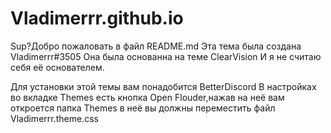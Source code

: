 # Vladimerrr.github.io
Sup?Добро пожаловать в файл README.md 
Эта тема была создана Vladimerrr#3505
Она была основанна на теме ClearVision 
И я не считаю себя её основателем.

Для установки этой темы вам понадобится BetterDiscord 
В настройках во вкладке Themes есть кнопка Open Flouder,нажав на неё вам откроется 
папка Themes в неё вы должны переместить файл Vladimerrr.theme.css 

